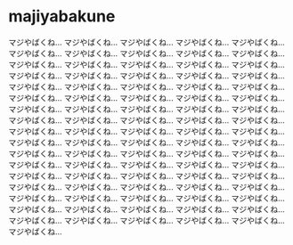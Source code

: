 # majiyabakune
マジやばくね... マジやばくね... マジやばくね... マジやばくね... マジやばくね... マジやばくね...
 マジやばくね... マジやばくね... マジやばくね... マジやばくね... マジやばくね... マジやばくね...
  マジやばくね... マジやばくね... マジやばくね... マジやばくね... マジやばくね... マジやばくね...
   マジやばくね... マジやばくね... マジやばくね... マジやばくね... マジやばくね... マジやばくね...
    マジやばくね... マジやばくね... マジやばくね... マジやばくね... マジやばくね... マジやばくね...
     マジやばくね... マジやばくね... マジやばくね... マジやばくね... マジやばくね... マジやばくね...
      マジやばくね... マジやばくね... マジやばくね... マジやばくね... マジやばくね... マジやばくね...
       マジやばくね... マジやばくね... マジやばくね... マジやばくね... マジやばくね... マジやばくね...
        マジやばくね... マジやばくね... マジやばくね... マジやばくね... マジやばくね... マジやばくね...
         マジやばくね... マジやばくね... マジやばくね... マジやばくね... マジやばくね... マジやばくね...
          マジやばくね... マジやばくね... マジやばくね... マジやばくね... マジやばくね... マジやばくね...
           マジやばくね... マジやばくね... マジやばくね... マジやばくね... マジやばくね... マジやばくね...
            マジやばくね... マジやばくね... マジやばくね... マジやばくね... マジやばくね... マジやばくね...
             マジやばくね... マジやばくね... マジやばくね... マジやばくね... マジやばくね... マジやばくね...
              マジやばくね... マジやばくね...
